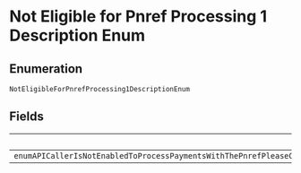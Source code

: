 
# Not Eligible for Pnref Processing 1 Description Enum

## Enumeration

`NotEligibleForPnrefProcessing1DescriptionEnum`

## Fields

| Name |
|  --- |
| `enumAPICallerIsNotEnabledToProcessPaymentsWithThePnrefPleaseContactCustomerSupportToRequestPermissionsToProcessTransactionsWithPNREF` |

